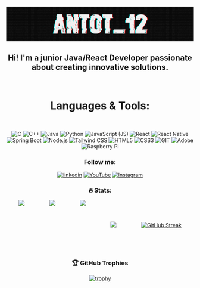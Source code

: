 
[![Header](https://github.com/Antot-12/antot-12/blob/main/assets/header.png)](https://www.youtube.com/watch?v=xFMpwrP2cxw)

<div align="center">

<!-- 
## Hi! I am happy to greet you on my account. 👋🏻 About me:  <br><br>  I`m junior Java/React Developer and Youtuber 😄
!-->


## Hi! I'm a **junior Java/React Developer** passionate about creating innovative solutions. 

<br>

 
# Languages & Tools:


<br>

<!--
 
![java](https://img.shields.io/badge/_java-090909?style=for-the-badge&logo=java&logoColor=F7DF1E)
![kotlin](https://img.shields.io/badge/_kotlin-090909?style=for-the-badge&logo=kotlin&logoColor=F7DF1E)
![python](https://img.shields.io/badge/python-090909?style=for-the-badge&logo=python&logoColor=#3776AB)
![C++](https://img.shields.io/badge/_C++-090909?style=for-the-badge&logo=C%2B%2B&logoColor=00599C)
![C](https://img.shields.io/badge/_C-090909?style=for-the-badge&logo=C&logoColor=A8B9CC)
![html5](https://img.shields.io/badge/html_5-090909?style=for-the-badge&logo=html5&logoColor=#E34F26)
![css3](https://img.shields.io/badge/css_3-090909?style=for-the-badge&logo=css3&logoColor=1572B6)
![react](https://img.shields.io/badge/react-090909?style=for-the-badge&logo=react&logoColor=#4169E1)
![postgresql](https://img.shields.io/badge/postgresql-090909?style=for-the-badge&logo=postgresql&logoColor=#4169E1)
![springboot](https://img.shields.io/badge/spring_boot-090909?style=for-the-badge&logo=springboot&logoColor=#6DB33F)
![git](https://img.shields.io/badge/git-090909?style=for-the-badge&logo=git&logoColor=#F05032) 
![adobe](https://img.shields.io/badge/adobe-090909?style=for-the-badge&logo=adobe&logoColor=FF0000)
![raspberrypi](https://img.shields.io/badge/raspberry_pi-090909?style=for-the-badge&logo=raspberrypi&logoColor=A22846)


!-->
 



![C](https://img.shields.io/badge/_C-090909?style=for-the-badge&logo=C&logoColor=A8B9CC)
![C++](https://img.shields.io/badge/_C++-090909?style=for-the-badge&logo=C%2B%2B&logoColor=00599C)
![Java](https://img.shields.io/badge/_java-090909?style=for-the-badge&logo=java&logoColor=F7DF1E)
![Python](https://img.shields.io/badge/python-090909?style=for-the-badge&logo=python&logoColor=#3776AB)
![JavaScript (JS)](https://img.shields.io/badge/javascript-090909?style=for-the-badge&logo=javascript&logoColor=F7DF1E)
![React](https://img.shields.io/badge/react-090909?style=for-the-badge&logo=react&logoColor=#4169E1)
![React Native](https://img.shields.io/badge/react_native-090909?style=for-the-badge&logo=react&logoColor=#61DAFB)
![Spring Boot](https://img.shields.io/badge/spring_boot-090909?style=for-the-badge&logo=springboot&logoColor=#6DB33F)
![Node.js](https://img.shields.io/badge/node.js-090909?style=for-the-badge&logo=nodedotjs&logoColor=#339933)
![Tailwind CSS](https://img.shields.io/badge/tailwind_css-090909?style=for-the-badge&logo=tailwindcss&logoColor=#06B6D4)
![HTML5](https://img.shields.io/badge/html_5-090909?style=for-the-badge&logo=html5&logoColor=#E34F26)
![CSS3](https://img.shields.io/badge/css_3-090909?style=for-the-badge&logo=css3&logoColor=1572B6)
![GIT](https://img.shields.io/badge/git-090909?style=for-the-badge&logo=git&logoColor=#F05032)
![Adobe](https://img.shields.io/badge/adobe-090909?style=for-the-badge&logo=adobe&logoColor=FF0000)
![Raspberry Pi](https://img.shields.io/badge/raspberry_pi-090909?style=for-the-badge&logo=raspberrypi&logoColor=A22846)








### Follow me:

[![linkedin](https://img.shields.io/badge/-linkedin-090909?style=for-the-badge&logo=linkedin&logoColor=0A66C2)](https://www.linkedin.com/in/anton-shyrko/)
[![YouTube](https://img.shields.io/badge/-YouTube-090909?style=for-the-badge&logo=YouTube&logoColor=FF0000)](https://www.youtube.com/c/BOMBAProductionA)
[![Instagram](https://img.shields.io/badge/-Instagram-090909?style=for-the-badge&logo=instagram&logoColor=B4068E)](https://www.instagram.com/antot__12/)

### 🔥 Stats:

<div style="display: flex; justify-content: space-around; align-items: center;">
  <img height="135px" src="https://github-readme-stats.vercel.app/api?username=Antot-12&theme=tokyonight&show_icons=true&hide_title=true&hide_border=true&hide_rank=true&include_all_commits=true&count_private=true&show=prs_merged,prs_merged_percentage&line_height=21&hide=contribs">
  <img height="135px" src="https://github-readme-stats.vercel.app/api/top-langs/?username=Antot-12&theme=tokyonight&&hide_title=true&hide_border=true&layout=compact&langs_count=8">
  <img height="135px" src="https://github-readme-streak-stats.herokuapp.com/?user=Antot-12&theme=tokyonight&hide_border=true">


[<a href="https://git.io/streak-stats"><img src="[https://streak-stats.demolab.com?user=DenverCoder1](https://streak-stats.demolab.com/?user=Antot-12&theme=tokyonight&hide_border=true)"/></a>
](https://streak-stats.demolab.com/?user=Antot-12&theme=tokyonight&hide_border=true)


[![GitHub Streak](https://streak-stats.demolab.com?user=Antot_12&theme=tokyonight&border_radius=4.6&mode=weekly)](https://git.io/streak-stats)


</div>




### 🏆 GitHub Trophies
[![trophy](https://github-profile-trophy.vercel.app/?username=Antot-12&theme=onedark&no-bg=true&row=1&column=4&margin-w=15&margin-h=15&title=MultiLanguage,Repositories,Commits,Experience)](https://github.com/ryo-ma/github-profile-trophy)

</div>


<!--
**Antot-12/antot-12** is a ✨ _special_ ✨ repository because its `README.md` (this file) appears on your GitHub profile.

Here are some ideas to get you started:

- 🔭 I’m currently working on ...
- 🌱 I’m currently learning ...
- 👯 I’m looking to collaborate on ...
- 🤔 I’m looking for help with ...
- 💬 Ask me about ...
- 📫 How to reach me: ...
- 😄 Pronouns: ...
- ⚡ Fun fact: ...
-->
